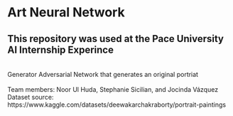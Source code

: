 # Art Neural Network
## This repository was used at the Pace University AI Internship Experince
<br>
Generator Adversarial Network that generates an original portriat 
<br>
<br>
Team members: Noor Ul Huda, Stephanie Sicilian, and Jocinda Vázquez
<br>
Dataset source: https://www.kaggle.com/datasets/deewakarchakraborty/portrait-paintings
<br>
